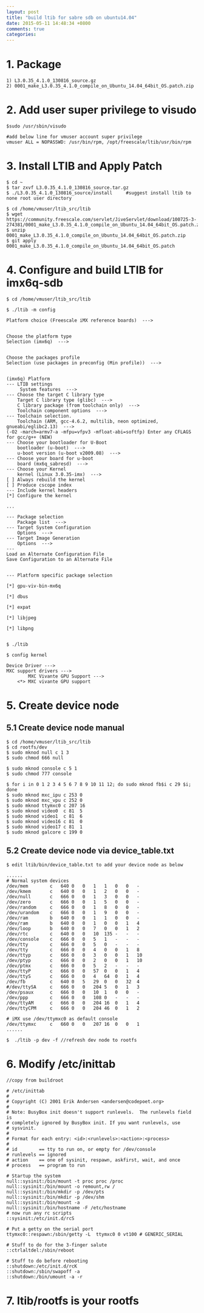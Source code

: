 ```yaml
---
layout: post
title: "build ltib for sabre sdb on ubuntu14.04"
date: 2015-05-11 14:48:34 +0800
comments: true
categories: 
---
```

# 1. Package #
    1) L3.0.35_4.1.0_130816_source.gz
	2) 0001_make_L3.0.35_4.1.0_compile_on_Ubuntu_14.04_64bit_OS.patch.zip

# 2. Add user super privilege to visudo ##
	
    $sudo /usr/sbin/visudo

	#add below line for vmuser account super privilege
	vmuser ALL = NOPASSWD: /usr/bin/rpm, /opt/freescale/ltib/usr/bin/rpm

# 3. Install LTIB and Apply Patch #
    $ cd ~
	$ tar zxvf L3.0.35_4.1.0_130816_source.tar.gz
	$ ./L3.0.35_4.1.0_130816_source/install 	#suggest install ltib to none root user directory

	$ cd /home/vmuser/ltib_src/ltib
	$ wget https://community.freescale.com/servlet/JiveServlet/download/100725-3-274381/0001_make_L3.0.35_4.1.0_compile_on_Ubuntu_14.04_64bit_OS.patch.zip
	$ unzip 0001_make_L3.0.35_4.1.0_compile_on_Ubuntu_14.04_64bit_OS.patch.zip
	$ git apply 0001_make_L3.0.35_4.1.0_compile_on_Ubuntu_14.04_64bit_OS.patch

# 4. Configure and build LTIB for imx6q-sdb #
	$ cd /home/vmuser/ltib_src/ltib
	
	$ ./ltib -m config
	
	Platform choice (Freescale iMX reference boards)  --->
	
	
	Choose the platform type
	Selection (imx6q)  --->
	
	
	Choose the packages profile
	Selection (use packages in preconfig (Min profile))  --->
	
	
	(imx6q) Platform
	--- LTIB settings
	     System features  --->
	--- Choose the target C library type
	    Target C library type (glibc)  --->
	    C library package (from toolchain only)  --->
	    Toolchain component options  --->
	--- Toolchain selection.
	    Toolchain (ARM, gcc-4.6.2, multilib, neon optimized, gnueabi/eglibc2.13)  --->
	(-O2 -march=armv7-a -mfpu=vfpv3 -mfloat-abi=softfp) Enter any CFLAGS for gcc/g++ (NEW)
	--- Choose your bootloader for U-Boot
	    bootloader (u-boot)  --->
	    u-boot version (u-boot v2009.08)  --->
	--- Choose your board for u-boot
	    board (mx6q_sabresd)  --->
	--- Choose your Kernel
	    kernel (Linux 3.0.35-imx)  --->
	[ ] Always rebuild the kernel
	[ ] Produce cscope index
	--- Include kernel headers
	[*] Configure the kernel
	
	...
	
	--- Package selection 
	    Package list  --->
	--- Target System Configuration
	    Options  --->
	--- Target Image Generation
	    Options  --->
	---
	Load an Alternate Configuration File
	Save Configuration to an Alternate File
	
	
	--- Platform specific package selection
	
	[*] gpu-viv-bin-mx6q
	
	[*] dbus
	
	[*] expat
	
	[*] libjpeg
	
	[*] libpng
	
	
	$ ./ltib
	
	$ config kernel 
	
	Device Driver --->
	MXC support drivers --->
	        MXC Vivante GPU Support --->
	    <*> MXC vivante GPU support

# 5. Create device node #
## 5.1 Create device node manual ##
    $ cd /home/vmuser/ltib_src/ltib
    $ cd rootfs/dev
    $ sudo mknod null c 1 3
    $ sudo chmod 666 null
    
    $ sudo mknod console c 5 1
    $ sudo chmod 777 console
    
    $ for i in 0 1 2 3 4 5 6 7 8 9 10 11 12; do sudo mknod fb$i c 29 $i; done
    $ sudo mknod mxc_ipu c 253 0
    $ sudo mknod mxc_vpu c 252 0
    $ sudo mknod ttymxc0 c 207 16
    $ sudo mknod video0  c 81  5
	$ sudo mknod video1  c 81  6
	$ sudo mknod video16 c 81  0
	$ sudo mknod video17 c 81  1
	$ sudo mknod galcore c 199 0

## 5.2 Create device node via device_table.txt  ##
	$ edit ltib/bin/device_table.txt to add your device node as below

	......
	# Normal system devices
	/dev/mem		c	640	0	0	1	1	0	0	-
	/dev/kmem		c	640	0	0	1	2	0	0	-
	/dev/null		c	666	0	0	1	3	0	0	-
	/dev/zero		c	666	0	0	1	5	0	0	-
	/dev/random		c	666	0	0	1	8	0	0	-
	/dev/urandom	c	666	0	0	1	9	0	0	-
	/dev/ram		b	640	0	0	1	1	0	0	-
	/dev/ram		b	640	0	0	1	0	0	1	4
	/dev/loop		b	640	0	0	7	0	0	1	2
	/dev/rtc		c	640	0	0	10	135	-	-	-
	/dev/console	c	666	0	0	5	1	-	-	-
	/dev/tty		c	666	0	0	5	0	-	-	-
	/dev/tty		c	666	0	0	4	0	0	1	8
	/dev/ttyp		c	666	0	0	3	0	0	1	10
	/dev/ptyp		c   666 0   0   2   0   0   1   10
	/dev/ptmx		c	666	0	0	5	2	-	-	-
	/dev/ttyP		c	666	0	0	57	0	0	1	4
	/dev/ttyS		c	666	0	0	4	64	0	1	4
	/dev/fb			c	640	0	5	29	0	0	32	4
	#/dev/ttySA		c	666	0	0	204	5	0	1	3
	/dev/psaux		c	666	0	0	10	1	0	0	-
	/dev/ppp		c	666	0	0	108	0	-	-	-
	/dev/ttyAM		c	666	0	0	204	16	0	1	4
	/dev/ttyCPM		c	666	0	0	204	46	0	1	2
	
	# iMX use /dev/ttymxc0 as default console
	/dev/ttymxc		c	660	0	0	207	16	0	0	1
	......

	$  ./ltib -p dev -f //refresh dev node to rootfs 

# 6. Modify /etc/inittab #
	//copy from buildroot

	# /etc/inittab
	#
	# Copyright (C) 2001 Erik Andersen <andersen@codepoet.org>
	#
	# Note: BusyBox init doesn't support runlevels.  The runlevels field is
	# completely ignored by BusyBox init. If you want runlevels, use
	# sysvinit.
	#
	# Format for each entry: <id>:<runlevels>:<action>:<process>
	#
	# id        == tty to run on, or empty for /dev/console
	# runlevels == ignored
	# action    == one of sysinit, respawn, askfirst, wait, and once
	# process   == program to run
	
	# Startup the system
	null::sysinit:/bin/mount -t proc proc /proc
	null::sysinit:/bin/mount -o remount,rw /
	null::sysinit:/bin/mkdir -p /dev/pts
	null::sysinit:/bin/mkdir -p /dev/shm
	null::sysinit:/bin/mount -a
	null::sysinit:/bin/hostname -F /etc/hostname
	# now run any rc scripts
	::sysinit:/etc/init.d/rcS
	
	# Put a getty on the serial port
	ttymxc0::respawn:/sbin/getty -L  ttymxc0 0 vt100 # GENERIC_SERIAL
	
	# Stuff to do for the 3-finger salute
	::ctrlaltdel:/sbin/reboot
	
	# Stuff to do before rebooting
	::shutdown:/etc/init.d/rcK
	::shutdown:/sbin/swapoff -a
	::shutdown:/bin/umount -a -r

# 7. ltib/rootfs is your rootfs #
